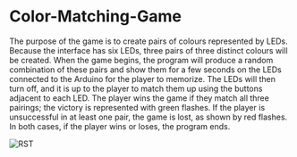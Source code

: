 # Color-Matching-Game
The purpose of the game is to create pairs of colours represented by LEDs. Because the interface has six LEDs, three pairs of three distinct colours will be created. When the game begins, the program will produce a random combination of these pairs and show them for a few seconds on the LEDs connected to the Arduino for the player to memorize. The LEDs will then turn off, and it is up to the player to match them up using the buttons adjacent to each LED. The player wins the game if they match all three pairings; the victory is represented with green flashes. If the player is unsuccessful in at least one pair, the game is lost, as shown by red flashes. In both cases, if the player wins or loses, the program ends.

![RST](https://github.com/EmanuelVilla06/Color-Matching-Game/assets/151975496/4d937232-19af-4d3a-9bcf-8c5a587fd286)
